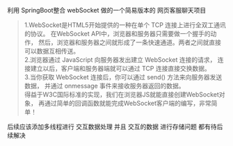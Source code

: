 利用 SpringBoot整合 webSocket  做的一个简易版本的 网页客服聊天项目

>1.WebSocket是HTML5开始提供的一种在单个 TCP 连接上进行全双工通讯的协议。
在WebSocket API中，浏览器和服务器只需要做一个握手的动作，
然后，浏览器和服务器之间就形成了一条快速通道。两者之间就直接可以数据互相传送。  
>2.浏览器通过 JavaScript 向服务器发出建立 WebSocket 连接的请求，
连接建立以后，客户端和服务器端就可以通过 TCP 连接直接交换数据。  
>3.当你获取 WebSocket 连接后，你可以通过 send() 方法来向服务器发送数据，
并通过 onmessage 事件来接收服务器返回的数据。  
得益于W3C国际标准的实现，我们在浏览器JS就能直接创建WebSocket对象，
再通过简单的回调函数就能完成WebSocket客户端的编写，非常简单！

后续应该添加多线程进行  交互数据处理
并且  交互的数据  进行存储问题
都有待后续解决
